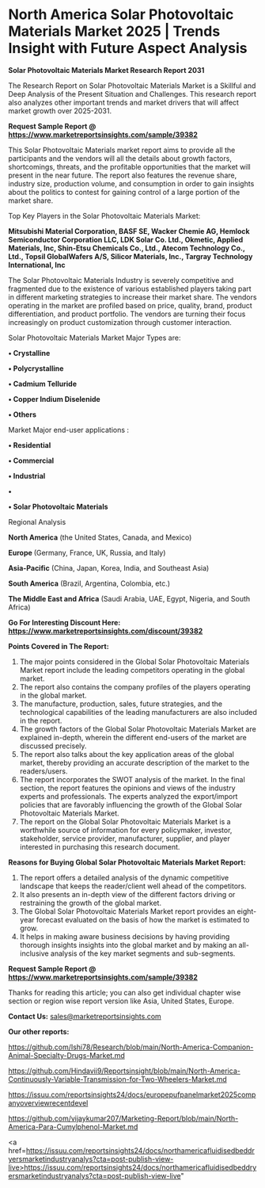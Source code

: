 # North America Solar Photovoltaic Materials Market 2025 | Trends Insight with Future Aspect Analysis

<strong>Solar Photovoltaic Materials Market Research Report 2031</strong>

The Research Report on Solar Photovoltaic Materials Market is a Skillful and Deep Analysis of the Present Situation and Challenges. This research report also analyzes other important trends and market drivers that will affect market growth over 2025-2031.

<strong>Request Sample Report @ <a href=https://www.marketreportsinsights.com/sample/39382>https://www.marketreportsinsights.com/sample/39382</a></strong>

This Solar Photovoltaic Materials market report aims to provide all the participants and the vendors will all the details about growth factors, shortcomings, threats, and the profitable opportunities that the market will present in the near future. The report also features the revenue share, industry size, production volume, and consumption in order to gain insights about the politics to contest for gaining control of a large portion of the market share.

Top Key Players in the Solar Photovoltaic Materials Market:

<strong>Mitsubishi Material Corporation, BASF SE, Wacker Chemie AG, Hemlock Semiconductor Corporation LLC, LDK Solar Co. Ltd., Okmetic, Applied Materials, Inc, Shin-Etsu Chemicals Co., Ltd., Atecom Technology Co., Ltd., Topsil GlobalWafers A/S, Silicor Materials, Inc., Targray Technology International, Inc</strong>

The Solar Photovoltaic Materials Industry is severely competitive and fragmented due to the existence of various established players taking part in different marketing strategies to increase their market share. The vendors operating in the market are profiled based on price, quality, brand, product differentiation, and product portfolio. The vendors are turning their focus increasingly on product customization through customer interaction.

Solar Photovoltaic Materials Market Major Types are:

<strong>•  Crystalline

•  Polycrystalline

•  Cadmium Telluride

•  Copper Indium Diselenide

•  Others</strong>

Market Major end-user applications :

<strong>•  Residential

•  Commercial

•  Industrial

•  

•  Solar Photovoltaic Materials</strong>

Regional Analysis

</u><strong><b>North America</b></strong> (the United States, Canada, and Mexico)

<strong><b>Europe </b></strong>(Germany, France, UK, Russia, and Italy)

<strong><b>Asia-Pacific</b></strong> (China, Japan, Korea, India, and Southeast Asia)

<strong><b>South America</b></strong> (Brazil, Argentina, Colombia, etc.)

<strong><b>The Middle East and Africa</b></strong> (Saudi Arabia, UAE, Egypt, Nigeria, and South Africa)

<strong>Go For Interesting Discount Here: <a href=https://www.marketreportsinsights.com/discount/39382>https://www.marketreportsinsights.com/discount/39382</a></strong>

<strong>Points Covered in The Report:</strong>
<ol>
  <li>The major points considered in the Global Solar Photovoltaic Materials Market report include the leading competitors operating in the global market.</li>
  <li>The report also contains the company profiles of the players operating in the global market.</li>
  <li>The manufacture, production, sales, future strategies, and the technological capabilities of the leading manufacturers are also included in the report.</li>
  <li>The growth factors of the Global Solar Photovoltaic Materials Market are explained in-depth, wherein the different end-users of the market are discussed precisely.</li>
  <li>The report also talks about the key application areas of the global market, thereby providing an accurate description of the market to the readers/users.</li>
  <li>The report incorporates the SWOT analysis of the market. In the final section, the report features the opinions and views of the industry experts and professionals. The experts analyzed the export/import policies that are favorably influencing the growth of the Global Solar Photovoltaic Materials Market.</li>
  <li>The report on the Global Solar Photovoltaic Materials Market is a worthwhile source of information for every policymaker, investor, stakeholder, service provider, manufacturer, supplier, and player interested in purchasing this research document.</li>
</ol>
<strong>Reasons for Buying Global Solar Photovoltaic Materials Market Report:</strong>

<ol>
  <li>The report offers a detailed analysis of the dynamic competitive landscape that keeps the reader/client well ahead of the competitors.</li>
  <li>It also presents an in-depth view of the different factors driving or restraining the growth of the global market.</li>
  <li>The Global Solar Photovoltaic Materials Market report provides an eight-year forecast evaluated on the basis of how the market is estimated to grow.</li>
  <li>It helps in making aware business decisions by having providing thorough insights insights into the global market and by making an all-inclusive analysis of the key market segments and sub-segments.</li>
</ol>
<strong>Request Sample Report @ <a href=https://www.marketreportsinsights.com/sample/39382>https://www.marketreportsinsights.com/sample/39382</a></strong>


Thanks for reading this article; you can also get individual chapter wise section or region wise report version like Asia, United States, Europe.

<strong>Contact Us:</strong>
sales@marketreportsinsights.com

<strong>Our other reports:</strong>

<a href=https://github.com/Ishi78/Research/blob/main/North-America-Companion-Animal-Specialty-Drugs-Market.md>https://github.com/Ishi78/Research/blob/main/North-America-Companion-Animal-Specialty-Drugs-Market.md</a>

<a href=https://github.com/Hindavii9/Reportsinsight/blob/main/North-America-Continuously-Variable-Transmission-for-Two-Wheelers-Market.md>https://github.com/Hindavii9/Reportsinsight/blob/main/North-America-Continuously-Variable-Transmission-for-Two-Wheelers-Market.md</a>

<a href=https://issuu.com/reportsinsights24/docs/europepufpanelmarket2025companyoverviewrecentdevel>https://issuu.com/reportsinsights24/docs/europepufpanelmarket2025companyoverviewrecentdevel</a>

<a href=https://github.com/vijaykumar207/Marketing-Report/blob/main/North-America-Para-Cumylphenol-Market.md>https://github.com/vijaykumar207/Marketing-Report/blob/main/North-America-Para-Cumylphenol-Market.md</a>

<a href=https://issuu.com/reportsinsights24/docs/northamericafluidisedbeddryersmarketindustryanalys?cta=post-publish-view-live>https://issuu.com/reportsinsights24/docs/northamericafluidisedbeddryersmarketindustryanalys?cta=post-publish-view-live</a>"
